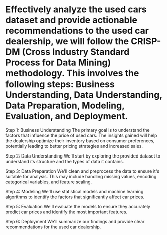 # Effectively analyze the used cars dataset and provide actionable recommendations to the used car dealership, we will follow the CRISP-DM (Cross Industry Standard Process for Data Mining) methodology. This involves the following steps: Business Understanding, Data Understanding, Data Preparation, Modeling, Evaluation, and Deployment.

Step 1: Business Understanding
The primary goal is to understand the factors that influence the price of used cars. The insights gained will help the dealership optimize their inventory based on consumer preferences, potentially leading to better pricing strategies and increased sales.

Step 2: Data Understanding
We'll start by exploring the provided dataset to understand its structure and the types of data it contains.

Step 3: Data Preparation
We'll clean and preprocess the data to ensure it's suitable for analysis. This may include handling missing values, encoding categorical variables, and feature scaling.

Step 4: Modeling
We'll use statistical models and machine learning algorithms to identify the factors that significantly affect car prices.

Step 5: Evaluation
We'll evaluate the models to ensure they accurately predict car prices and identify the most important features.

Step 6: Deployment
We'll summarize our findings and provide clear recommendations for the used car dealership.

